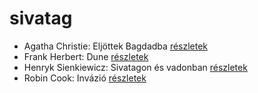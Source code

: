 # sivatag

- Agatha Christie: Eljöttek Bagdadba [részletek](_details/%7Bopf.creator%7D.md#id_65)
- Frank Herbert: Dune [részletek](_details/%7Bopf.creator%7D.md#id_182)
- Henryk Sienkiewicz: Sivatagon és vadonban [részletek](_details/%7Bopf.creator%7D.md#id_382)
- Robin Cook: Invázió [részletek](_details/%7Bopf.creator%7D.md#id_92)